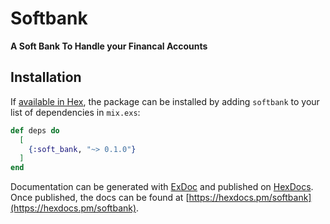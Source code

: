 # Softbank

**A Soft Bank To Handle your Financal Accounts**

## Installation

If [available in Hex](https://hex.pm/docs/publish), the package can be installed
by adding `softbank` to your list of dependencies in `mix.exs`:

```elixir
def deps do
  [
    {:soft_bank, "~> 0.1.0"}
  ]
end
```

Documentation can be generated with [ExDoc](https://github.com/elixir-lang/ex_doc)
and published on [HexDocs](https://hexdocs.pm). Once published, the docs can
be found at [https://hexdocs.pm/softbank](https://hexdocs.pm/softbank).

